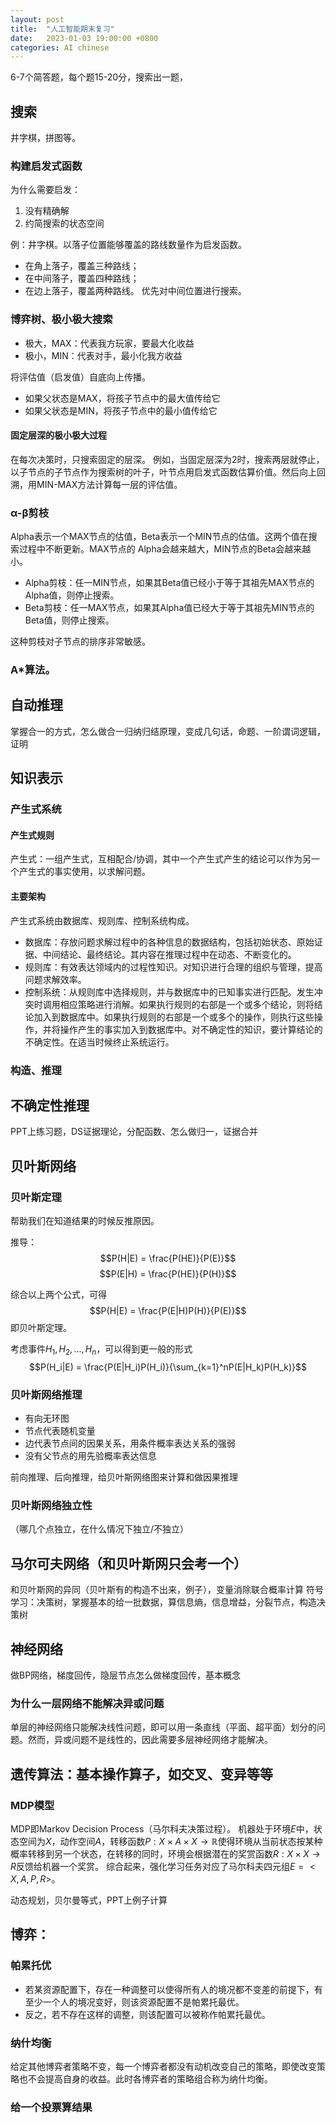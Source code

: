 ```yaml
---
layout: post
title:  "人工智能期末复习"
date:   2023-01-03 19:00:00 +0800
categories: AI chinese
---
```


6-7个简答题，每个题15-20分，搜索出一题，
## 搜索
井字棋，拼图等。

### 构建启发式函数
为什么需要启发：
1. 没有精确解
2. 约简搜索的状态空间

例：井字棋。以落子位置能够覆盖的路线数量作为启发函数。
- 在角上落子，覆盖三种路线；
- 在中间落子，覆盖四种路线；
- 在边上落子，覆盖两种路线。
优先对中间位置进行搜索。

### 博弈树、极小极大搜索
- 极大，MAX：代表我方玩家，要最大化收益
- 极小，MIN：代表对手，最小化我方收益

将评估值（启发值）自底向上传播。
- 如果父状态是MAX，将孩子节点中的最大值传给它
- 如果父状态是MIN，将孩子节点中的最小值传给它

#### 固定层深的极小极大过程
在每次决策时，只搜索固定的层深。
例如，当固定层深为2时，搜索两层就停止，以子节点的子节点作为搜索树的叶子，叶节点用启发式函数估算价值。然后向上回溯，用MIN-MAX方法计算每一层的评估值。

### α-β剪枝

Alpha表示一个MAX节点的估值，Beta表示一个MIN节点的估值。这两个值在搜索过程中不断更新。MAX节点的 Alpha会越来越大，MIN节点的Beta会越来越小。

- Alpha剪枝：任一MIN节点，如果其Beta值已经小于等于其祖先MAX节点的Alpha值，则停止搜索。
- Beta剪枝：任一MAX节点，如果其Alpha值已经大于等于其祖先MIN节点的Beta值，则停止搜索。

这种剪枝对子节点的排序非常敏感。

### A*算法。



## 自动推理
掌握合一的方式，怎么做合一归纳归结原理，变成几句话，命题、一阶谓词逻辑，证明

## 知识表示

### 产生式系统
#### 产生式规则
产生式：一组产生式，互相配合/协调，其中一个产生式产生的结论可以作为另一个产生式的事实使用，以求解问题。

#### 主要架构
产生式系统由数据库、规则库、控制系统构成。
- 数据库：存放问题求解过程中的各种信息的数据结构，包括初始状态、原始证据、中间结论、最终结论。其内容在推理过程中在动态、不断变化的。
- 规则库：有效表达领域内的过程性知识。对知识进行合理的组织与管理，提高问题求解效率。
- 控制系统：从规则库中选择规则，并与数据库中的已知事实进行匹配。发生冲突时调用相应策略进行消解。如果执行规则的右部是一个或多个结论，则将结论加入到数据库中。如果执行规则的右部是一个或多个的操作，则执行这些操作，并将操作产生的事实加入到数据库中。对不确定性的知识，要计算结论的不确定性。在适当时候终止系统运行。

### 构造、推理

## 不确定性推理
PPT上练习题，DS证据理论，分配函数、怎么做归一，证据合并

## 贝叶斯网络

### 贝叶斯定理
帮助我们在知道结果的时候反推原因。

推导：
$$P(H|E) = \frac{P(HE)}{P(E)}$$
$$P(E|H) = \frac{P(HE)}{P(H)}$$

综合以上两个公式，可得
$$P(H|E) = \frac{P(E|H)P(H)}{P(E)}$$
即贝叶斯定理。

考虑事件$H_1, H_2, \dots, H_n$，可以得到更一般的形式
$$P(H_i|E) = \frac{P(E|H_i)P(H_i)}{\sum_{k=1}^nP(E|H_k)P(H_k)}$$

### 贝叶斯网络推理

- 有向无环图
- 节点代表随机变量
- 边代表节点间的因果关系，用条件概率表达关系的强弱
- 没有父节点的用先验概率表达信息

前向推理、后向推理，给贝叶斯网络图来计算和做因果推理

### 贝叶斯网络独立性
（哪几个点独立，在什么情况下独立/不独立）

## 马尔可夫网络（和贝叶斯网只会考一个）
和贝叶斯网的异同（贝叶斯有的构造不出来，例子），变量消除联合概率计算
符号学习：决策树，掌握基本的给一批数据，算信息熵，信息增益，分裂节点，构造决策树

## 神经网络
做BP网络，梯度回传，隐层节点怎么做梯度回传，基本概念

### 为什么一层网络不能解决异或问题
单层的神经网络只能解决线性问题，即可以用一条直线（平面、超平面）划分的问题。然而，异或问题不是线性的，因此需要多层神经网络才能解决。

## 遗传算法：基本操作算子，如交叉、变异等等

### MDP模型
MDP即Markov Decision Process（马尔科夫决策过程）。
机器处于环境$E$中，状态空间为$X$，动作空间$A$，转移函数$P: X \times A \times X \to \mathbb{R}$使得环境从当前状态按某种概率转移到另一个状态，在转移的同时，环境会根据潜在的奖赏函数$R: X \times X \to R$反馈给机器一个奖赏。
综合起来，强化学习任务对应了马尔科夫四元组$E=<X, A, P, R>$。


动态规划，贝尔曼等式，PPT上例子计算

## 博弈：

### 帕累托优
- 若某资源配置下，存在一种调整可以使得所有人的境况都不变差的前提下，有至少一个人的境况变好，则该资源配置不是帕累托最优。
- 反之，若不存在这样的调整，则该配置可以被称作帕累托最优。

### 纳什均衡
给定其他博弈者策略不变，每一个博弈者都没有动机改变自己的策略，即使改变策略也不会提高自身的收益。此时各博弈者的策略组合称为纳什均衡。

### 给一个投票算结果

